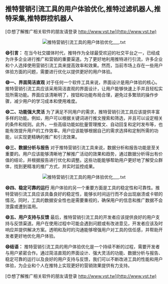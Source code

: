 ## **推特营销引流工具的用户体验优化,推特过滤机器人,推特采集,推特群控机器人**

[😍想了解推广相关软件的朋友请登录 http://www.vst.tw](http://www.vst.tw)

 <center><img src="https://vst.tw/MP4/tuiguang/png/8.png" alt="推特营销引流工具的用户体验优化___.txt"></center>

**😄引言：**
在当今社交媒体时代，推特作为全球最受欢迎的社交平台之一，已经成为许多企业进行推广和营销的重要渠道。为了更好地利用推特进行引流，许多企业和个人选择使用营销引流工具来提高效率和效果。然而，当前市场上存在一些用户体验方面的问题，需要进行优化以提供更好的用户体验。

**😄一、界面简洁直观**
对于任何一个软件工具来说，界面设计是用户体验的核心。推特营销引流工具应该采用简洁直观的界面设计，让用户能够快速上手并且轻松实现所需功能。界面应该清晰明了，按钮和功能布局合理，避免过多繁琐的操作步骤，减少用户的学习成本和使用难度。

**😄二、功能强大灵活**
为了满足不同用户的需求，推特营销引流工具应该提供丰富多样的功能。例如，用户可以根据关键词进行推文搜索和筛选，并且可以设定相关的条件和规则。此外，一些高级功能如批量管理推文、自动回复和定时发布等，也能有效提升用户的工作效率。用户应该能够根据自己的需求选择和定制所需的功能，以实现更精确的推广和引流效果。

**😄三、数据分析与报告**
对于推特营销引流工具来说，数据分析和报告功能是至关重要的。用户应该能够清晰地了解推广活动的效果和趋势，通过数据分析得出有价值的结论，并根据报告进行优化和调整。这些功能能够帮助用户更好地了解受众群体，找到更精准的推广方式，并实时监控成果。

 <center><img src="https://vst.tw/MP4/tuiguang/png/1.png" alt="推特营销引流工具的用户体验优化___.txt"></center>

**😄四、稳定可靠的运行**
用户体验的另一个重要方面是工具的稳定性和可靠性。推特营销引流工具应该具备良好的稳定性，能够长时间运行而不会出现崩溃或卡顿的情况。同时，工具的数据安全性也是需要重视的，确保用户的信息和推广数据不会泄露或遭到滥用。

**😄五、用户支持与反馈**
最后，推特营销引流工具的开发者应该提供良好的用户支持与反馈渠道。用户在使用过程中可能会遇到问题或有改进意见，开发者应该及时响应并提供解决方案。透明和及时的沟通能够增强用户对工具的信任感，并帮助开发者更好地优化用户体验。

**😄结语：**
推特营销引流工具的用户体验优化是一个持续不断的过程，需要开发者与用户紧密合作。通过简洁直观的界面设计、强大灵活的功能、数据分析与报告、稳定可靠的运行以及良好的用户支持与反馈，我们可以不断改进工具的性能和用户体验，为企业和个人在推特上实现更好的营销效果提供有力支持。

[😍想了解推广相关软件的朋友请登录 http://www.vst.tw](http://www.vst.tw)



